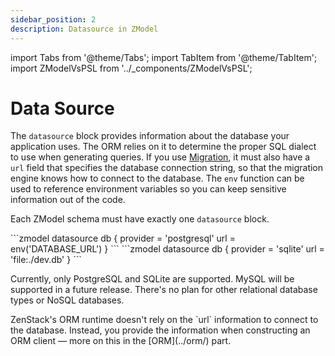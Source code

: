 ```yaml
---
sidebar_position: 2
description: Datasource in ZModel
---
```


import Tabs from '@theme/Tabs';
import TabItem from '@theme/TabItem';
import ZModelVsPSL from '../_components/ZModelVsPSL';

# Data Source

The `datasource` block provides information about the database your application uses. The ORM relies on it to determine the proper SQL dialect to use when generating queries. If you use [Migration](../orm/migration.md), it must also have a `url` field that specifies the database connection string, so that the migration engine knows how to connect to the database. The `env` function can be used to reference environment variables so you can keep sensitive information out of the code.

Each ZModel schema must have exactly one `datasource` block.

<Tabs>

<TabItem value="postgresql" label="PostgreSQL" default>
```zmodel
datasource db {
    provider = 'postgresql'
    url      = env('DATABASE_URL')
}
```
</TabItem>

<TabItem value="sqlite" label="SQLite">
```zmodel
datasource db {
    provider = 'sqlite'
    url      = 'file:./dev.db'
}
```
</TabItem>

</Tabs>

Currently, only PostgreSQL and SQLite are supported. MySQL will be supported in a future release. There's no plan for other relational database types or NoSQL databases.

<ZModelVsPSL>
ZenStack's ORM runtime doesn't rely on the `url` information to connect to the database. Instead, you provide the information when constructing an ORM client — more on this in the [ORM](../orm/) part.
</ZModelVsPSL>
